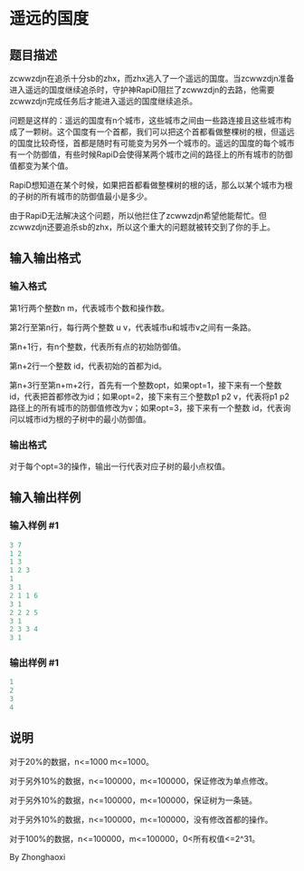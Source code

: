 # 遥远的国度

## 题目描述

zcwwzdjn在追杀十分sb的zhx，而zhx逃入了一个遥远的国度。当zcwwzdjn准备进入遥远的国度继续追杀时，守护神RapiD阻拦了zcwwzdjn的去路，他需要zcwwzdjn完成任务后才能进入遥远的国度继续追杀。

问题是这样的：遥远的国度有n个城市，这些城市之间由一些路连接且这些城市构成了一颗树。这个国度有一个首都，我们可以把这个首都看做整棵树的根，但遥远的国度比较奇怪，首都是随时有可能变为另外一个城市的。遥远的国度的每个城市有一个防御值，有些时候RapiD会使得某两个城市之间的路径上的所有城市的防御值都变为某个值。

RapiD想知道在某个时候，如果把首都看做整棵树的根的话，那么以某个城市为根的子树的所有城市的防御值最小是多少。

由于RapiD无法解决这个问题，所以他拦住了zcwwzdjn希望他能帮忙。但zcwwzdjn还要追杀sb的zhx，所以这个重大的问题就被转交到了你的手上。

## 输入输出格式

### 输入格式

第1行两个整数n m，代表城市个数和操作数。

第2行至第n行，每行两个整数 u v，代表城市u和城市v之间有一条路。

第n+1行，有n个整数，代表所有点的初始防御值。

第n+2行一个整数 id，代表初始的首都为id。

第n+3行至第n+m+2行，首先有一个整数opt，如果opt=1，接下来有一个整数id，代表把首都修改为id；如果opt=2，接下来有三个整数p1 p2 v，代表将p1 p2路径上的所有城市的防御值修改为v；如果opt=3，接下来有一个整数 id，代表询问以城市id为根的子树中的最小防御值。

### 输出格式

对于每个opt=3的操作，输出一行代表对应子树的最小点权值。

## 输入输出样例

### 输入样例 #1

```cpp
3 7
1 2
1 3
1 2 3
1
3 1
2 1 1 6
3 1
2 2 2 5
3 1
2 3 3 4
3 1
```


### 输出样例 #1

```cpp
1
2
3
4
```


## 说明

对于20%的数据，n<=1000 m<=1000。

对于另外10%的数据，n<=100000，m<=100000，保证修改为单点修改。

对于另外10%的数据，n<=100000，m<=100000，保证树为一条链。

对于另外10%的数据，n<=100000，m<=100000，没有修改首都的操作。

对于100%的数据，n<=100000，m<=100000，0<所有权值<=2^31。

By Zhonghaoxi

